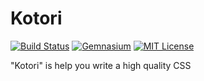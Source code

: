 # Kotori

[![Build Status](http://img.shields.io/travis/kubosho/kotori.svg)](https://travis-ci.org/kubosho/kotori)
[![Gemnasium](http://img.shields.io/gemnasium/kubosho/kotori.svg)](https://gemnasium.com/kubosho/kotori)
[![MIT License](http://img.shields.io/badge/license-MIT-green.svg)](https://github.com/kubosho/kotori/blob/master/LICENSE)

"Kotori" is help you write a high quality CSS
